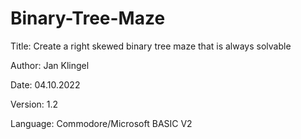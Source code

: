 # Binary-Tree-Maze
Title: Create a right skewed binary tree maze that is always solvable
<p>
Author: Jan Klingel <jan.a.klingel AT t-online.de><p>
Date: 04.10.2022<p>
Version: 1.2<p>
Language: Commodore/Microsoft BASIC V2<p>

